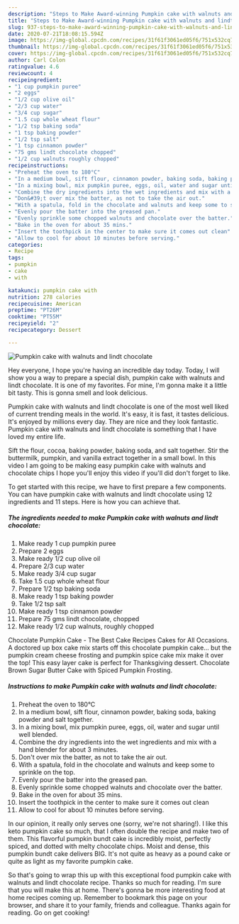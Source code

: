 ```yaml
---
description: "Steps to Make Award-winning Pumpkin cake with walnuts and lindt chocolate"
title: "Steps to Make Award-winning Pumpkin cake with walnuts and lindt chocolate"
slug: 937-steps-to-make-award-winning-pumpkin-cake-with-walnuts-and-lindt-chocolate
date: 2020-07-21T18:08:15.594Z
image: https://img-global.cpcdn.com/recipes/31f61f3061ed05f6/751x532cq70/pumpkin-cake-with-walnuts-and-lindt-chocolate-recipe-main-photo.jpg
thumbnail: https://img-global.cpcdn.com/recipes/31f61f3061ed05f6/751x532cq70/pumpkin-cake-with-walnuts-and-lindt-chocolate-recipe-main-photo.jpg
cover: https://img-global.cpcdn.com/recipes/31f61f3061ed05f6/751x532cq70/pumpkin-cake-with-walnuts-and-lindt-chocolate-recipe-main-photo.jpg
author: Carl Colon
ratingvalue: 4.6
reviewcount: 4
recipeingredient:
- "1 cup pumpkin puree"
- "2 eggs"
- "1/2 cup olive oil"
- "2/3 cup water"
- "3/4 cup sugar"
- "1.5 cup whole wheat flour"
- "1/2 tsp baking soda"
- "1 tsp baking powder"
- "1/2 tsp salt"
- "1 tsp cinnamon powder"
- "75 gms lindt chocolate chopped"
- "1/2 cup walnuts roughly chopped"
recipeinstructions:
- "Preheat the oven to 180°C"
- "In a medium bowl, sift flour, cinnamon powder, baking soda, baking powder and salt together."
- "In a mixing bowl, mix pumpkin puree, eggs, oil, water and sugar until well blended."
- "Combine the dry ingredients into the wet ingredients and mix with a hand blender for about 3 minutes."
- "Don&#39;t over mix the batter, as not to take the air out."
- "With a spatula, fold in the chocolate and walnuts and keep some to sprinkle on the top."
- "Evenly pour the batter into the greased pan."
- "Evenly sprinkle some chopped walnuts and chocolate over the batter."
- "Bake in the oven for about 35 mins."
- "Insert the toothpick in the center to make sure it comes out clean"
- "Allow to cool for about 10 minutes before serving."
categories:
- Recipe
tags:
- pumpkin
- cake
- with

katakunci: pumpkin cake with 
nutrition: 278 calories
recipecuisine: American
preptime: "PT26M"
cooktime: "PT55M"
recipeyield: "2"
recipecategory: Dessert

---
```



![Pumpkin cake with walnuts and lindt chocolate](https://img-global.cpcdn.com/recipes/31f61f3061ed05f6/751x532cq70/pumpkin-cake-with-walnuts-and-lindt-chocolate-recipe-main-photo.jpg)

Hey everyone, I hope you're having an incredible day today. Today, I will show you a way to prepare a special dish, pumpkin cake with walnuts and lindt chocolate. It is one of my favorites. For mine, I'm gonna make it a little bit tasty. This is gonna smell and look delicious.

Pumpkin cake with walnuts and lindt chocolate is one of the most well liked of current trending meals in the world. It's easy, it is fast, it tastes delicious. It's enjoyed by millions every day. They are nice and they look fantastic. Pumpkin cake with walnuts and lindt chocolate is something that I have loved my entire life.

Sift the flour, cocoa, baking powder, baking soda, and salt together. Stir the buttermilk, pumpkin, and vanilla extract together in a small bowl. In this video I am going to be making easy pumpkin cake with walnuts and chocolate chips I hope you&#39;ll enjoy this video if you&#39;ll did don&#39;t forget to like.


To get started with this recipe, we have to first prepare a few components. You can have pumpkin cake with walnuts and lindt chocolate using 12 ingredients and 11 steps. Here is how you can achieve that.

<!--inarticleads1-->

##### The ingredients needed to make Pumpkin cake with walnuts and lindt chocolate:

1. Make ready 1 cup pumpkin puree
1. Prepare 2 eggs
1. Make ready 1/2 cup olive oil
1. Prepare 2/3 cup water
1. Make ready 3/4 cup sugar
1. Take 1.5 cup whole wheat flour
1. Prepare 1/2 tsp baking soda
1. Make ready 1 tsp baking powder
1. Take 1/2 tsp salt
1. Make ready 1 tsp cinnamon powder
1. Prepare 75 gms lindt chocolate, chopped
1. Make ready 1/2 cup walnuts, roughly chopped


Chocolate Pumpkin Cake - The Best Cake Recipes Cakes for All Occasions. A doctored up box cake mix starts off this chocolate pumpkin cake… but the pumpkin cream cheese frosting and pumpkin spice cake mix make it over the top! This easy layer cake is perfect for Thanksgiving dessert. Chocolate Brown Sugar Butter Cake with Spiced Pumpkin Frosting. 

<!--inarticleads2-->

##### Instructions to make Pumpkin cake with walnuts and lindt chocolate:

1. Preheat the oven to 180°C
1. In a medium bowl, sift flour, cinnamon powder, baking soda, baking powder and salt together.
1. In a mixing bowl, mix pumpkin puree, eggs, oil, water and sugar until well blended.
1. Combine the dry ingredients into the wet ingredients and mix with a hand blender for about 3 minutes.
1. Don&#39;t over mix the batter, as not to take the air out.
1. With a spatula, fold in the chocolate and walnuts and keep some to sprinkle on the top.
1. Evenly pour the batter into the greased pan.
1. Evenly sprinkle some chopped walnuts and chocolate over the batter.
1. Bake in the oven for about 35 mins.
1. Insert the toothpick in the center to make sure it comes out clean
1. Allow to cool for about 10 minutes before serving.


In our opinion, it really only serves one (sorry, we&#39;re not sharing!). I like this keto pumpkin cake so much, that I often double the recipe and make two of them. This flavorful pumpkin bundt cake is incredibly moist, perfectly spiced, and dotted with melty chocolate chips. Moist and dense, this pumpkin bundt cake delivers BIG. It&#39;s not quite as heavy as a pound cake or quite as light as my favorite pumpkin cake. 

So that's going to wrap this up with this exceptional food pumpkin cake with walnuts and lindt chocolate recipe. Thanks so much for reading. I'm sure that you will make this at home. There's gonna be more interesting food at home recipes coming up. Remember to bookmark this page on your browser, and share it to your family, friends and colleague. Thanks again for reading. Go on get cooking!

